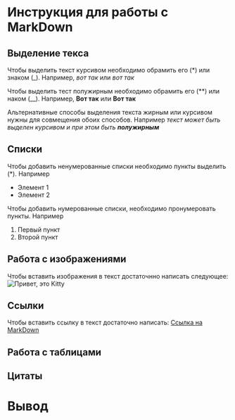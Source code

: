 # Инструкция для работы с MarkDown 

## Выделение текса

Чтобы выделить текст курсивом необходимо обрамить его (*) или знаком (_). Например, *вот так* или _вот так_ 

Чтобы выделить тест полужирным необходимо обрамить его (**) или наком (__). Например, **Вот так** или __Вот так__

Альтернативные способы выделения текста жирным или курсивом нужны для совмещения обоих способов. Например _текст может быть выделен курсивом и при этом быть **полужирным**_

## Списки

Чтобы добавить ненумерованные списки необходимо пункты выделить (*). Например

* Элемент 1
* Элемент 2

Чтобы добавить нумерованные списки, необходимо пронумеровать пункты. Например

1. Первый пункт
2. Второй пункт

## Работа с изображениями

Чтобы вставить изображения в текст достаточнно написать следующее: ![Привет, это Kitty](Kitty.jpg)

## Ссылки

Чтобы вставить ссылку в текст достаточно написать: [Ссылка на MarkDown](https://paulradzkov.com/2014/markdown_cheatsheet/) 

## Работа с таблицами

## Цитаты

# Вывод
